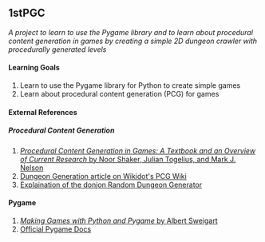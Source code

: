 ## 1stPGC

_A project to learn to use the Pygame library and to learn about procedural
content generation in games by creating a simple 2D dungeon crawler with
procedurally generated levels_


#### Learning Goals
1.  Learn to use the Pygame library for Python to create simple games
2.  Learn about procedural content generation (PCG) for games

#### External References
##### Procedural Content Generation
1.  [_Procedural Content Generation in Games: A Textbook and an Overview of Current Research_ by Noor Shaker, Julian Togelius, and Mark J. Nelson](http://pcgbook.com/)
2.  [Dungeon Generation article on Wikidot's PCG Wiki](http://pcg.wikidot.com/pcg-algorithm:dungeon-generation)
3.  [Explaination of the donjon Random Dungeon Generator](http://donjon.bin.sh/fantasy/dungeon/about/)

#### Pygame
1.	[_Making Games with Python and Pygame_ by Albert Sweigart](http://inventwithpython.com/pygame/chapters/)
2.	[Official Pygame Docs](http://pygame.org/docs/)
